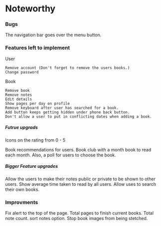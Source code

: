 # Noteworthy

### Bugs

The navigation bar goes over the menu button.

### Features left to implement

User

    Remove account (Don't forget to remove the users books.)
    Change password

Book

    Remove book
    Remove notes
    Edit details
    Show pages per day on profile
    Remove keyboard after user has searched for a book.
    Add button keeps getting hidden under phone back button.
    Don't allow a user to put in conflicting dates when adding a book.

##### Futrue upgrads

Icons on the rating from 0 - 5

Book recommendations for users.
Book club with a month book to read each month. Also, a poll for users to choose the book.

##### Bigger Feature upgrades

Allow the users to make their notes public or private to be shown to other users.
Show average time taken to read by all users.
Allow uses to search their own books.

### Improvments

Fix alert to the top of the page.
Total pages to finish current books.
Total note count.
sort notes option.
Stop book images from being stetched.

